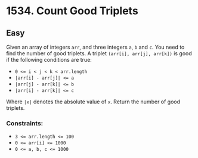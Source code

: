 # 1534. Count Good Triplets

## Easy

Given an array of integers `arr`, and three integers `a`, `b` and `c`. You need to find the number of good triplets. A
triplet `(arr[i], arr[j], arr[k])` is good if the following conditions are true:

- `0 <= i < j < k < arr.length`
- `|arr[i] - arr[j]| <= a`
- `|arr[j] - arr[k]| <= b`
- `|arr[i] - arr[k]| <= c`

Where `|x|` denotes the absolute value of `x`. Return the number of good triplets.

### Constraints:

- `3 <= arr.length <= 100`
- `0 <= arr[i] <= 1000`
- `0 <= a, b, c <= 1000`
